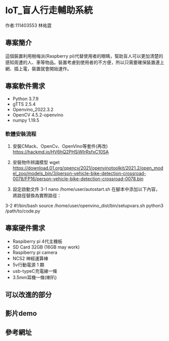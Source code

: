 # IoT_盲人行走輔助系統
作者:111403553 林祐霆

## 專案簡介
這個裝置利用樹梅派(Raspberry pi)代替使用者的眼睛，幫助盲人可以更加清楚的感知周遭的人、車等物品。裝置考慮到使用者的不方便，所以只需要確保裝置連上網、插上電，裝置就會開始運作。

## 專案軟件需求
- Python 3.7.9
- gTTS 2.5.4
- Openvino_2022.3.2
- OpenCV 4.5.2-openvino
- numpy 1.19.5
### 軟體安裝流程
1. 安裝CMack、OpenCv、OpenVino等套件(再改)
<https://hackmd.io/HV6hQ2PHSiWlrRsfxC10SA>

2. 安裝物件辨識模型
wget https://download.01.org/opencv/2021/openvinotoolkit/2021.2/open_model_zoo/models_bin/3/person-vehicle-bike-detection-crossroad-0078/FP16/person-vehicle-bike-detection-crossroad-0078.bin

3. 設定啟動文件
3-1 nano /home/user/autostart.sh
在腳本中添加以下內容，將路徑替換為實際路徑：

3-2
#!/bin/bash
source /home/user/openvino_dist/bin/setupvars.sh
python3 /path/to/code.py

## 專案硬件需求
 - Raspiberry pi 4代主機板
 - SD Card 32GB (16GB may work)
 - Raspiberry pi camera
 - NCS2 神經運算棒
 - 5v行動電源 1 顆
 - usb-typeC充電線一條
 - 3.5mm耳機一條(喇叭)
## 可以改進的部分

## 影片demo

## 參考網址
